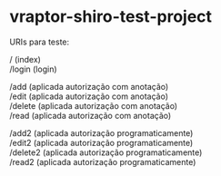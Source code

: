 vraptor-shiro-test-project
==========================


URIs para teste:

/ (index)    
/login (login)    
   
/add (aplicada autorização com anotação)    
/edit (aplicada autorização com anotação)    
/delete (aplicada autorização com anotação)    
/read (aplicada autorização com anotação)    
    
/add2 (aplicada autorização programaticamente)  
/edit2 (aplicada autorização programaticamente)  
/delete2 (aplicada autorização programaticamente)  
/read2 (aplicada autorização programaticamente)  
